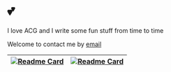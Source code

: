 # 💕

I love ACG and I write some fun stuff from time to time

Welcome to contact me by [email](mailto:mail.kongwu.top)

| [![Readme Card](https://github-readme-stats.vercel.app/api?username=empty-233&show_icons=true&include_all_commits=true&theme=transparent&hide_border=true)](https://github.com/empty-233) | [![Readme Card](https://github-readme-stats.vercel.app/api/top-langs/?username=empty-233&layout=compact&theme=transparent&hide_border=true)](https://github.com/empty-233) |
| ------------- | ------------- |
